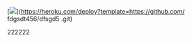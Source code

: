 

[![](https://www.herokucdn.com/deploy/button.png)](https://heroku.com/deploy?template=https://github.com/ fdgsdt456/dfsgd5 .git)




222222